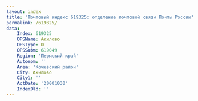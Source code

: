 ```yaml
---
layout: index
title: 'Почтовый индекс 619325: отделение почтовой связи Почты России'
permalink: /619325/
data:
    Index: 619325
    OPSName: Акилово
    OPSType: О
    OPSSubm: 619049
    Region: 'Пермский край'
    Autonom: ''
    Area: 'Кочевский район'
    City: Акилово
    City1: ''
    ActDate: '20001030'
    IndexOld: ''
---
```

